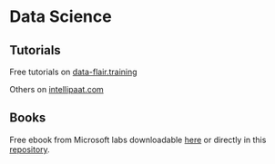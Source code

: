 # Data Science

## Tutorials

Free tutorials on [data-flair.training](https://data-flair.training/blogs/data-science-tutorials-home/)

Others on [intellipaat.com](https://intellipaat.com/blog/tutorial/data-science-tutorial/)

## Books

Free ebook from Microsoft labs downloadable [here](https://www.microsoft.com/en-us/research/video/foundations-of-ds/) or directly in this [repository](./books/ms_foundations.pdf).

